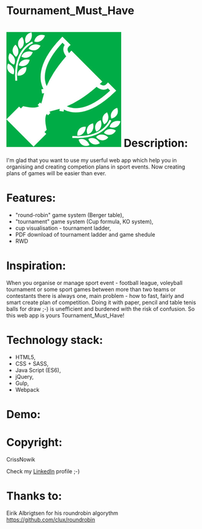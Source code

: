 # Tournament_Must_Have 

![alt text](https://github.com/CrissNowik/Tournament_Must_Have/blob/master/res/logo.jpeg?raw=true "Logo")
Description:
=============
I'm glad that you want to use my userful web app which help you in organising and creating competion plans in sport events. Now creating plans of games will be easier than ever.

Features:
=========
*  "round-robin" game system (Berger table),
*  "tournament" game system (Cup formula, KO system),
*  cup visualisation - tournament ladder, 
*  PDF download of tournament ladder and game shedule
*  RWD 

Inspiration:
============
When you organise or manage sport event - football league, voleyball tournament or some sport games between more than two teams or contestants there is always one, main problem - how to fast, fairly and smart create plan of competition. Doing it with paper, pencil and table tenis balls for draw ;-) is unefficient and burdened with the risk of confusion. So this web app is yours Tournament_Must_Have!

Technology stack:
=============
* HTML5,
* CSS + SASS,
* Java Script (ES6),
* jQuery,
* Gulp,
* Webpack

Demo:
=====


Copyright:
==========
CrissNowik

Check my [LinkedIn] profile ;-)


Thanks to:
==========
Eirik Albrigtsen for his roundrobin algorythm https://github.com/clux/roundrobin

[LinkedIn]: <https://www.linkedin.com/in/krzysztof-nowicki-0a5a9a164/>